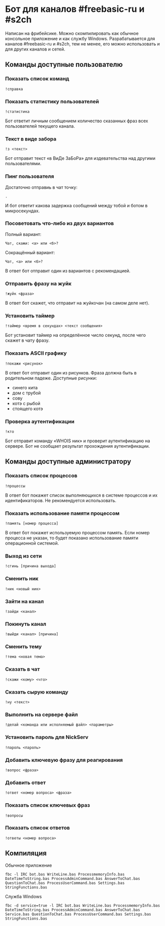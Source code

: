 ﻿# Бот для каналов #freebasic-ru и #s2ch

Написан на фрибейсике. Можно скомпилировать как обычное консольное приложение и как службу Windows. Разрабатывается для каналов #freebasic-ru и #s2ch, тем не менее, его можно использовать и для других каналов и сетей.


## Команды доступные пользователю


### Показать список команд

```
!справка
```


### Показать статистику пользователей

```
!статистика
```

Бот ответит личным сообщением количество сказанных фраз всех пользователей текущего канала.


### Текст в виде забора

```
!з <текст>
```

Бот отправит текст «в ВиДе ЗаБоРа» для издевательства над другими пользователями.


### Пинг пользователя

Достаточно отправиь в чат точку:

```
.
```

И бот ответит какова задержка сообщений между тобой и ботом в микросекундах.


### Посоветовать что‐либо из двух вариантов

Полный вариант:

```
Чат, скажи: <а> или <б>?
```

Сокращённый вариант:

```
Чат, <а> или <б>?
```

В ответ бот отправит один из вариантов с рекомендацией.


### Отправить фразу на жуйк

```
!жуйк <фраза>
```

В ответ бот скажет, что отправит на жуйкочан (на самом деле нет).


### Установить таймер

```
!таймер <время в секундах> <текст сообщения>
```

Бот установит таймер на определённое число секунд, после чего скажет в чату фразу.


### Показать ASCII графику

```
!покажи <рисунок>
```

В ответ бот отправит один из рисунков. Фраза должна быть в родительном падеже. Доступные рисунки:

* синего кита
* дом с трубой
* сову
* котэ с рыбой
* стоящего котэ


### Проверка аутентификации

```
!кто
```

Бот отправит команду «WHOIS ник» и проверит аутентификацию на сервере. Бот не сообщает результат прохождения аутентификации.


## Команды доступные администратору


### Показать список процессов

```
!процессы
```

В ответ бот покажет список выполняющихся в системе процессов и их идентификаторов. Не рекомендуется использовать.

### Показать использование памяти процессом

```
!память [номер процесса]
```

В ответ бот покажет используемую процессом память. Если номер процесса не указан, то будет показано использование памяти операционной системой.


### Выход из сети

```
!сгинь [причина выхода]
```


### Сменить ник

```
!ник <новый ник>
```


### Зайти на канал

```
!зайди <канал>
```


### Покинуть канал

```
!выйди <канал> [причина]
```


### Сменить тему

```
!тема <новая тема>
```


### Сказать в чат

```
!скажи <кому> <что>
```


### Сказать сырую команду

```
!ну <текст>
```

### Выполнить на сервере файл

```
!делай <команда или исполняемый файл> <параметры>
```


### Установить пароль для NickServ

```
!пароль <пароль>
```

### Добавить ключевую фразу для реагирования

```
!вопрос <фраза>
```


### Добавить ответ

```
!ответ <номер вопроса> <фраза>
```


### Показать список ключевых фраз

```
!вопросы
```


### Показать список ответов

```
!ответы <номер вопроса>
```


## Компиляция

Обычное приложение

```
fbc -l IRC bot.bas WriteLine.bas ProcessmemoryInfo.bas DateTimeToString.bas ProcessAdminCommand.bas AnswerToChat.bas QuestionToChat.bas ProcessUserCommand.bas Settings.bas StringFunctions.bas
```

Служба Windows

```
fbc -d service=true -l IRC bot.bas WriteLine.bas ProcessmemoryInfo.bas DateTimeToString.bas ProcessAdminCommand.bas AnswerToChat.bas Service.bas QuestionToChat.bas ProcessUserCommand.bas Settings.bas StringFunctions.bas
```
